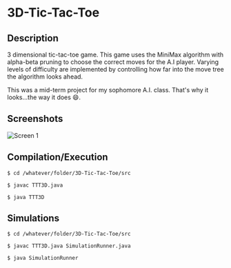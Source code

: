 # 3D-Tic-Tac-Toe

Description
-----------
3 dimensional tic-tac-toe game. This game uses the MiniMax algorithm with alpha-beta pruning to choose the correct moves for the A.I player. Varying levels of difficulty are implemented by controlling how far into the move tree the algorithm looks ahead.

This was a mid-term project for my sophomore A.I. class. That's why it looks...the way it does 😄. 

Screenshots
-----------
![Screen 1](http://i.imgur.com/9rItfFn.png)

Compilation/Execution
------------
```$ cd /whatever/folder/3D-Tic-Tac-Toe/src```

```$ javac TTT3D.java```

```$ java TTT3D```


Simulations
------------
```$ cd /whatever/folder/3D-Tic-Tac-Toe/src```

```$ javac TTT3D.java SimulationRunner.java```

```$ java SimulationRunner```

